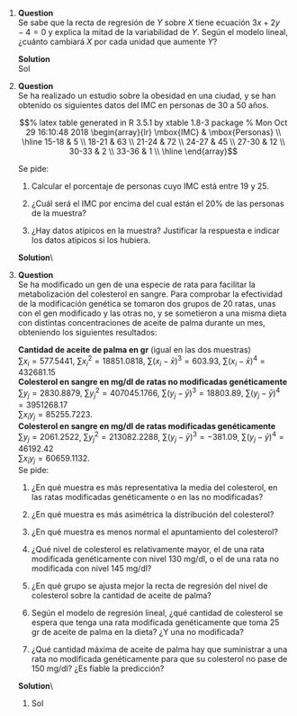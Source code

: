 1.  **Question**\
    Se sabe que la recta de regresión de $Y$ sobre $X$ tiene ecuación
    $3x+2y-4=0$ y explica la mitad de la variabilidad de $Y$. Según el
    modelo lineal, ¿cuánto cambiará $X$ por cada unidad que aumente $Y$?

    **Solution**\
    Sol

2.  **Question**\
    Se ha realizado un estudio sobre la obesidad en una ciudad, y se han
    obtenido os siguientes datos del IMC en personas de 30 a 50 años.

    $$% latex table generated in R 3.5.1 by xtable 1.8-3 package
      % Mon Oct 29 16:10:48 2018
      \begin{array}{lr}
       \mbox{IMC} & \mbox{Personas} \\ 
        \hline
      15-18 & 5 \\ 
        18-21 & 63 \\ 
        21-24 & 72 \\ 
        24-27 & 45 \\ 
        27-30 & 12 \\ 
        30-33 & 2 \\ 
        33-36 & 1 \\ 
         \hline
      \end{array}$$

    Se pide:

    1.  Calcular el porcentaje de personas cuyo IMC está entre 19 y 25.

    2.  ¿Cuál será el IMC por encima del cual están el 20% de las
        personas de la muestra?

    3.  ¿Hay datos atípicos en la muestra? Justificar la respuesta e
        indicar los datos atípicos si los hubiera.

    **Solution**\

3.  **Question**\
    Se ha modificado un gen de una especie de rata para facilitar la
    metabolización del colesterol en sangre. Para comprobar la
    efectividad de la modificación genética se tomaron dos grupos de 20
    ratas, unas con el gen modificado y las otras no, y se sometieron a
    una misma dieta con distintas concentraciones de aceite de palma
    durante un mes, obteniendo los siguientes resultados:

    **Cantidad de aceite de palma en gr** (igual en las dos muestras)\
    $\sum x_i=577.5441$, $\sum x_i^2=18851.0818$,
    $\sum(x_i-\bar x)^3=603.93$, $\sum(x_i-\bar x)^4=432681.15$\
    **Colesterol en sangre en mg/dl de ratas no modificadas
    genéticamente**\
    $\sum y_j=2830.8879$, $\sum y_j^2=407045.1766$,
    $\sum(y_j-\bar y)^3=18803.89$, $\sum(y_j-\bar y)^4=3951268.17$\
    $\sum x_iy_j=85255.7223$.\
    **Colesterol en sangre en mg/dl de ratas modificadas
    genéticamente**\
    $\sum y_j=2061.2522$, $\sum y_j^2=213082.2288$,
    $\sum(y_j-\bar y)^3=-381.09$, $\sum(y_j-\bar y)^4=46192.42$\
    $\sum x_iy_j=60659.1132$.\
    Se pide:

    1.  ¿En qué muestra es más representativa la media del colesterol,
        en las ratas modificadas genéticamente o en las no modificadas?

    2.  ¿En qué muestra es más asimétrica la distribución del
        colesterol?

    3.  ¿En qué muestra es menos normal el apuntamiento del colesterol?

    4.  ¿Qué nivel de colesterol es relativamente mayor, el de una rata
        modificada genéticamente con nivel 130 mg/dl, o el de una rata
        no modificada con nivel 145 mg/dl?

    5.  ¿En qué grupo se ajusta mejor la recta de regresión del nivel de
        colesterol sobre la cantidad de aceite de palma?

    6.  Según el modelo de regresión lineal, ¿qué cantidad de colesterol
        se espera que tenga una rata modificada genéticamente que toma
        25 gr de aceite de palma en la dieta? ¿Y una no modificada?

    7.  ¿Qué cantidad máxima de aceite de palma hay que suministrar a
        una rata no modificada genéticamente para que su colesterol no
        pase de 150 mg/dl? ¿Es fiable la predicción?

    **Solution**\

    1.  Sol


